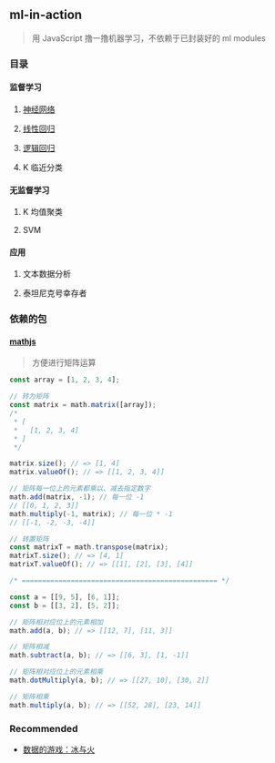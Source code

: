 ## ml-in-action

> 用 JavaScript 撸一撸机器学习，不依赖于已封装好的 ml modules

### 目录

#### 监督学习

1. [神经网络](./neural-network)

2. [线性回归](./linear-regression)

3. [逻辑回归](./logistic-regression)

4. K 临近分类

#### 无监督学习

1. K 均值聚类

2. SVM

#### 应用

1. 文本数据分析

2. 泰坦尼克号幸存者

### 依赖的包

#### [mathjs](http://mathjs.org/)

> 方便进行矩阵运算

```javascript
const array = [1, 2, 3, 4];

// 转为矩阵
const matrix = math.matrix([array]);
/*
 * [
 *   [1, 2, 3, 4]
 * ]
 */

matrix.size(); // => [1, 4]
matrix.valueOf(); // => [[1, 2, 3, 4]]

// 矩阵每一位上的元素都乘以、减去指定数字
math.add(matrix, -1); // 每一位 -1
// [[0, 1, 2, 3]]
math.multiply(-1, matrix); // 每一位 * -1
// [[-1, -2, -3, -4]]

// 转置矩阵
const matrixT = math.transpose(matrix);
matrixT.size(); // => [4, 1]
matrixT.valueOf(); // => [[1], [2], [3], [4]]

/* ================================================ */

const a = [[9, 5], [6, 1]];
const b = [[3, 2], [5, 2]];

// 矩阵相对应位上的元素相加
math.add(a, b); // => [[12, 7], [11, 3]]

// 矩阵相减
math.subtract(a, b); // => [[6, 3], [1, -1]]

// 矩阵相对应位上的元素相乘
math.dotMultiply(a, b); // => [[27, 10], [30, 2]]

// 矩阵相乘
math.multiply(a, b); // => [[52, 28], [23, 14]]
```

### Recommended

- [数据的游戏：冰与火](http://coolshell.cn/articles/10192.html)

